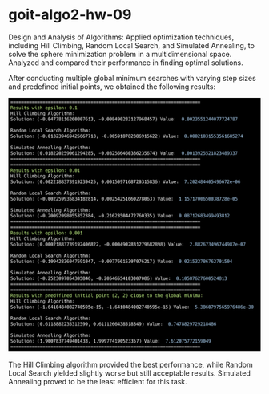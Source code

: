 # goit-algo2-hw-09
Design and Analysis of Algorithms: Applied optimization techniques, including Hill Climbing, Random Local Search, and Simulated Annealing, to solve the sphere minimization problem in a multidimensional space. Analyzed and compared their performance in finding optimal solutions.

After conducting multiple global minimum searches with varying step sizes and predefined initial points, we obtained the following results:

![global-minimum-search-results](global-min-search-results.png)

The Hill Climbing algorithm provided the best performance, while Random Local Search yielded slightly worse but still acceptable results. Simulated Annealing proved to be the least efficient for this task.